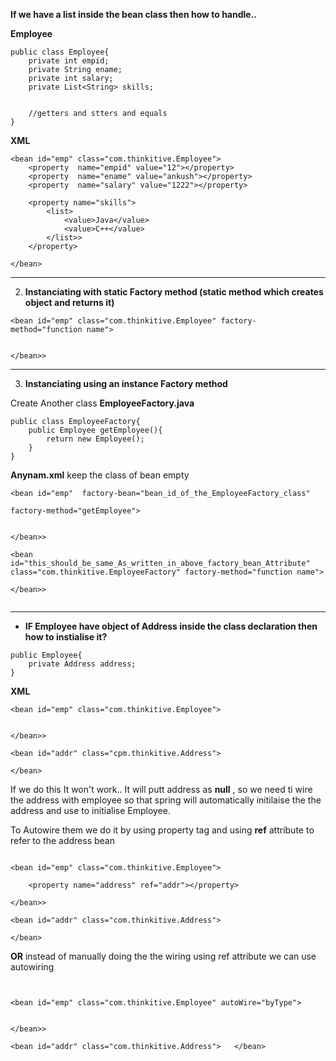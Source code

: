 **If we have a list inside the bean class then how to handle..**

**Employee**

```
public class Employee{
	private int empid;
	private String ename;
	private int salary;
	private List<String> skills;


	//getters and stters and equals
}
```

**XML**

```
<bean id="emp" class="com.thinkitive.Employee">
	<property  name="empid" value="12"></property>
	<property  name="ename" value="ankush"></property>
	<property  name="salary" value="1222"></property>

	<property name="skills">
		<list>
			<value>Java</value>
			<value>C++</value>
		</list>>
	</property>

</bean>

```

---

2. **Instanciating with static Factory method (static method which creates object and returns it)**

```
<bean id="emp" class="com.thinkitive.Employee" factory-method="function name">


</bean>>

```

---

3. **Instanciating using an instance Factory method**

Create Another class **EmployeeFactory.java**

```
public class EmployeeFactory{
	public Employee getEmployee(){
		return new Employee();
	}
}
```

**Anynam.xml**
keep the class of bean empty

```
<bean id="emp"  factory-bean="bean_id_of_the_EmployeeFactory_class"

factory-method="getEmployee">


</bean>>

<bean id="this_should_be_same_As_written_in_above_factory_bean_Attribute" class="com.thinkitive.EmployeeFactory" factory-method="function name">

</bean>>


```

---

- **IF Employee have object of Address inside the class declaration then how to instialise it?**

```
public Employee{
	private Address address;
}
```

**XML**

```
<bean id="emp" class="com.thinkitive.Employee">


</bean>>

<bean id="addr" class="cpm.thinkitive.Address">

</bean>

```

If we do this It won't work.. It will putt address as **null** , so we need ti wire the address with employee so that spring will automatically initilaise the the address and use to initialise Employee.

To Autowire them we do it by using property tag and using **ref** attribute to refer to the address bean

```

<bean id="emp" class="com.thinkitive.Employee">

	<property name="address" ref="addr"></property>

</bean>>

<bean id="addr" class="com.thinkitive.Address">

</bean>

```

**OR**
instead of manually doing the the wiring using ref attribute we can use autowiring

```


<bean id="emp" class="com.thinkitive.Employee" autoWire="byType">


</bean>>

<bean id="addr" class="com.thinkitive.Address">   </bean>


```

